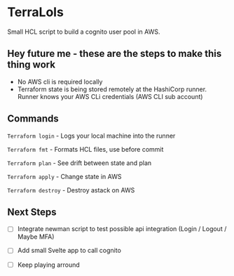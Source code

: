 # TerraLols

Small HCL script to build a cognito user pool in AWS.

## Hey future me - these are the steps to make this thing work

- No AWS cli is required locally
- Terraform state is being stored remotely at the HashiCorp runner. Runner knows your AWS CLi credentials (AWS CLI sub account)

## Commands

```Terraform login``` - Logs your local machine into the runner

```Terraform fmt``` - Formats HCL files, use before commit

```Terraform plan``` - See drift between state and plan

```Terraform apply``` - Change state in AWS

```Terraform destroy``` - Destroy astack on AWS

## Next Steps

- [ ] Integrate newman script to test possible api integration (Login / Logout / Maybe MFA)
- [ ] Add small Svelte app to call cognito
- [ ] Keep playing arround




